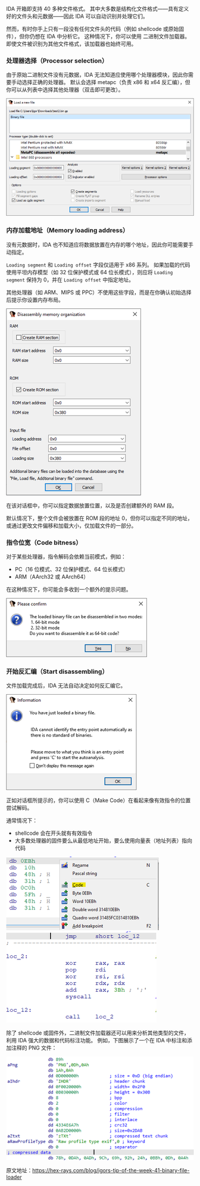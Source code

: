 IDA 开箱即支持 40 多种文件格式。 其中大多数是结构化文件格式——具有定义好的文件头和元数据——因此 IDA 可以自动识别并处理它们。

然而，有时你手上只有一段没有任何文件头的代码（例如 shellcode 或原始固件），但你仍想在 IDA 中分析它。 这种情况下，你可以使用 二进制文件加载器。 即使文件被识别为其他文件格式，该加载器也始终可用。

### 处理器选择（Processor selection）

由于原始二进制文件没有元数据，IDA 无法知道应使用哪个处理器模块，因此你需要手动选择正确的处理器。 默认会选择 metapc（负责 x86 和 x64 反汇编），但你可以从列表中选择其他处理器（双击即可更改）。

![](assets/2021/05/binfile_default.png)

### 内存加载地址（Memory loading address）

没有元数据时，IDA 也不知道应将数据放置在内存的哪个地址，因此你可能需要手动指定。

`Loading segment` 和 `Loading offset` 字段仅适用于 x86 系列。 如果加载的代码使用平坦内存模型（如 32 位保护模式或 64 位长模式），则应将 `Loading segment` 保持为 0，并在 `Loading offset` 中指定地址。

其他处理器（如 ARM、MIPS 或 PPC）不使用这些字段，而是在你确认初始选择后提示你设置内存布局。

![](assets/2021/05/binfile_memory.png)

在该对话框中，你可以指定数据放置位置，以及是否创建额外的 RAM 段。

默认情况下，整个文件会被放置在 ROM 段的地址 0，但你可以指定不同的地址，或通过更改文件偏移和加载大小，仅加载文件的一部分。

### 指令位宽（Code bitness）

对于某些处理器，指令解码会依赖当前模式，例如：

- PC（16 位模式、32 位保护模式、64 位长模式）
- ARM（AArch32 或 AArch64）

在这种情况下，你可能会多收到一个额外的提示问题。

![](assets/2021/05/binfile_bitness.png)

### 开始反汇编（Start disassembling）

文件加载完成后，IDA 无法自动决定如何反汇编它。

![](assets/2021/05/binfile_decoding.png)

正如对话框所提示的，你可以使用 C（Make Code）在看起来像有效指令的位置尝试解码。

通常情况下：

- shellcode 会在开头就有有效指令
- 大多数处理器的固件要么从最低地址开始，要么使用向量表（地址列表）指向代码

![](assets/2021/05/binfile_shellcode1-e1622214211102.png)  
![](assets/2021/05/binfile_shellcode2.png)

除了 shellcode 或固件外，二进制文件加载器还可以用来分析其他类型的文件，利用 IDA 强大的数据和代码标注功能。 例如，下图展示了一个在 IDA 中标注和添加注释的 PNG 文件：

![](assets/2021/05/binfile_png.png)

原文地址：https://hex-rays.com/blog/igors-tip-of-the-week-41-binary-file-loader
